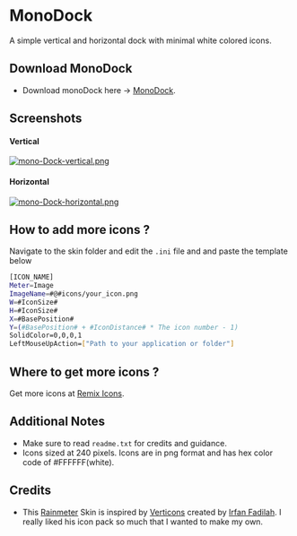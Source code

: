 # MonoDock

A simple vertical and horizontal dock with minimal white colored icons.

## Download MonoDock
- Download monoDock here -> [MonoDock](https://github.com/nexus949/MonoDock/releases/download/v1.1/MonoDock_1.1.rmskin).

## Screenshots

#### Vertical
[![mono-Dock-vertical.png](https://i.postimg.cc/XJvzXJfG/mono-Dock-vertical.png)](https://postimg.cc/SXwrvmtk)

#### Horizontal
[![mono-Dock-horizontal.png](https://i.postimg.cc/R0dYMfHx/mono-Dock-horizontal.png)](https://postimg.cc/f33CCVC8)

## How to add more icons ?

Navigate to the skin folder and edit the ```.ini``` file and and paste the template below
```bash
[ICON_NAME]
Meter=Image
ImageName=#@#icons/your_icon.png
W=#IconSize#
H=#IconSize#
X=#BasePosition#
Y=(#BasePosition# + #IconDistance# * The icon number - 1)
SolidColor=0,0,0,1
LeftMouseUpAction=["Path to your application or folder"]
```

## Where to get more icons ?
Get more icons at [Remix Icons](https://remixicon.com/).

## Additional Notes
- Make sure to read ```readme.txt``` for credits and guidance.
- Icons sized at 240 pixels. Icons are in png format and has hex color code of #FFFFFF(white).

## Credits
- This [Rainmeter](https://www.rainmeter.net/) Skin is inspired by [Verticons](https://github.com/irfanfadilah/verticons) created by [Irfan Fadilah](https://github.com/irfanfadilah). I really liked his icon pack so much that I wanted to make my own.